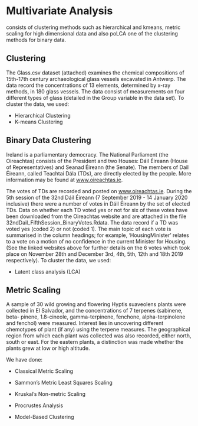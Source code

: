 # Multivariate Analysis
consists of clustering methods such as hierarchical and kmeans, metric scaling for high dimensional data and also poLCA one of the clustering methods for binary data. 

## Clustering 
The Glass.csv dataset (attached) examines the chemical compositions of 15th-17th century
archaeological glass vessels excavated in Antwerp. The data record the concentrations of 13 elements,
determined by x-ray methods, in 180 glass vessels. The data consist of measurements on four different types
of glass (detailed in the Group variable in the data set). To cluster the data, we used:

- Hierarchical Clustering
- K-means Clustering

## Binary Data Clustering
Ireland is a parliamentary democracy. The National Parliament (the Oireachtas) consists of the President
and two Houses: Dáil Éireann (House of Representatives) and Seanad Éireann (the Senate). The members of
Dail Éireann, called Teachtaí Dála (TDs), are directly elected by the people. More information may be found
at www.oireachtas.ie.


The votes of TDs are recorded and posted on www.oireachtas.ie. During the 5th session of the 32nd Dáil
Éireann (7 September 2019 - 14 January 2020 inclusive) there were a number of votes in Dáil Éireann by the set
of elected TDs. Data on whether each TD voted yes or not for six of these votes have been downloaded from the
Oireachtas website and are attached in the file 32ndDail_FifthSession_BinaryVotes.Rdata.
The data record if a TD was voted yes (coded 2) or not (coded 1). The main topic of each vote is summarised
in the column headings; for example, ‘HousingMinister’ relates to a vote on a motion of no confidence in the
current Minister for Housing. (See the linked websites above for further details on the 6 votes which took
place on November 28th and December 3rd, 4th, 5th, 12th and 18th 2019 respectively). To cluster the data, we used:

- Latent class analysis (LCA) 

## Metric Scaling
A sample of 30 wild growing and flowering Hyptis suaveolens plants were collected in El Salvador, and
the concentrations of 7 terpenes (sabinene, beta- pinene, 1.8-cineole, gamma-terpinene, fenchone, alpha-terpinolene and fenchol) were measured. Interest lies in uncovering different chemotypes of plant (if any)
using the terpene measures. The geographical region from which each plant was collected was also recorded,
either north, south or east. For the eastern plants, a distinction was made whether the plants grew at low or
high altitude. 

We have done:

- Classical Metric Scaling

- Sammon’s Metric Least Squares Scaling 

- Kruskal’s Non-metric Scaling

- Procrustes Analysis

- Model-Based Clustering 

